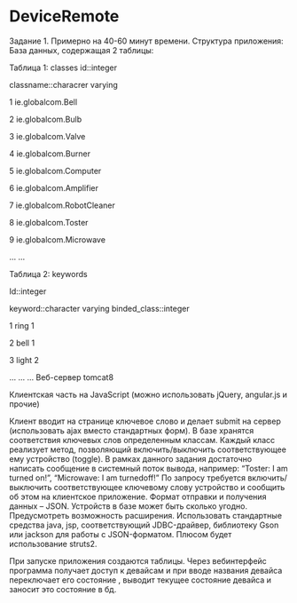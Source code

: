 # DeviceRemote

Задание 1. Примерно на 40-60 минут времени.
Структура приложения:
База данных, содержащая 2 таблицы:

Таблица 1: classes
id::integer

classname::characrer varying

1    ie.globalcom.Bell

2    ie.globalcom.Bulb

3    ie.globalcom.Valve

4    ie.globalcom.Burner

5    ie.globalcom.Computer

6    ie.globalcom.Amplifier

7    ie.globalcom.RobotCleaner

8    ie.globalcom.Toster

9    ie.globalcom.Microwave

…    …

Таблица 2: keywords

Id::integer

keyword::character varying   binded_class::integer

1  ring   1

2  bell   1

3  light  2

…    …    …
Веб-сервер tomcat8

Клиентская часть на JavaScript (можно использовать jQuery, angular.js и прочие)

 
Клиент вводит на странице ключевое слово и делает submit на сервер (использовать ajax вместо стандартных форм). В базе хранятся соответствия ключевых слов определенным классам.
Каждый класс реализует метод, позволяющий включить/выключить соответствующее ему устройство (toggle). В рамках данного задания достаточно написать сообщение в системный поток вывода, например: “Toster: I am turned on!”, “Microwave: I am turnedoff!”
По запросу требуется включить/выключить соответствующее ключевому слову устройство и сообщить об этом на клиентское приложение. Формат отправки и получения данных – JSON.
Устройств в базе может быть сколько угодно. Предусмотреть возможность расширения.
Использовать стандартные средства java, jsp, соответствующий JDBC-драйвер, библиотеку Gson или jackson для работы с JSON-форматом. Плюсом будет использование struts2.


 При запуске приложения  создаются таблицы.
Через вебинтерфейс программа получает доступ к девайсам  и при вводе названия девайса 
переключает его состояние , выводит текущее состояние девайса и заносит это состояние в бд.

 
